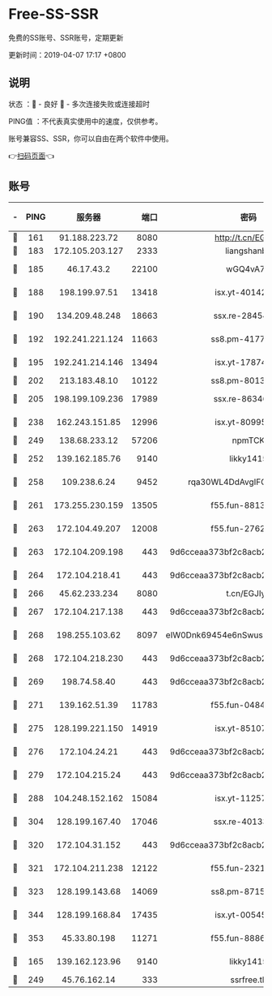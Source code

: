# Free-SS-SSR

免费的SS账号、SSR账号，定期更新

更新时间：2019-04-07 17:17 +0800

## 说明

状态     ：🙂 - 良好 🙁 - 多次连接失败或连接超时

PING值   ：不代表真实使用中的速度，仅供参考。

账号兼容SS、SSR，你可以自由在两个软件中使用。

👉[扫码页面](https://liesauer.github.io/Free-SS-SSR/)👈

## 账号

|-|PING|服务器|端口|密码|加密方式|区域|
|:----:|:----:|:-----:|-----:|:----:|:----:|:----:|
|🙂|161|91.188.223.72|8080|http://t.cn/EGJIyrl|rc4-md5|RU|
|🙂|183|172.105.203.127|2333|liangshanbo|chacha20|JP|
|🙂|185|46.17.43.2|22100|wGQ4vA7D|aes-256-gcm|RU|
|🙂|188|198.199.97.51|13418|isx.yt-40142272|aes-256-cfb|US|
|🙂|190|134.209.48.248|18663|ssx.re-28454131|aes-256-cfb|US|
|🙂|192|192.241.221.124|11663|ss8.pm-41772299|aes-256-cfb|US|
|🙂|195|192.241.214.146|13494|isx.yt-17874005|aes-256-cfb|US|
|🙂|202|213.183.48.10|10122|ss8.pm-80138879|rc4-md5|RU|
|🙂|205|198.199.109.236|17989|ssx.re-86346346|aes-256-cfb|US|
|🙂|238|162.243.151.85|12996|isx.yt-80995578|aes-256-cfb|US|
|🙂|249|138.68.233.12|57206|npmTCK|rc4-md5|US|
|🙂|252|139.162.185.76|9140|likky1415|aes-256-cfb|DE|
|🙂|258|109.238.6.24|9452|rqa30WL4DdAvgIFG6Fs3znzTa|aes-256-cfb|FR|
|🙂|261|173.255.230.159|13505|f55.fun-88132244|aes-256-cfb|US|
|🙂|263|172.104.49.207|12008|f55.fun-27622022|aes-256-cfb|SG|
|🙂|263|172.104.209.198|443|9d6cceaa373bf2c8acb22e60b6a58be6|aes-256-cfb|US|
|🙂|264|172.104.218.41|443|9d6cceaa373bf2c8acb22e60b6a58be6|aes-256-cfb|US|
|🙂|266|45.62.233.234|8080|t.cn/EGJIyrl|rc4-md5|CA|
|🙂|267|172.104.217.138|443|9d6cceaa373bf2c8acb22e60b6a58be6|aes-256-cfb|US|
|🙂|268|198.255.103.62|8097|eIW0Dnk69454e6nSwuspv9DmS201tQ0D|aes-256-cfb|US|
|🙂|268|172.104.218.230|443|9d6cceaa373bf2c8acb22e60b6a58be6|aes-256-cfb|US|
|🙂|269|198.74.58.40|443|9d6cceaa373bf2c8acb22e60b6a58be6|aes-256-cfb|US|
|🙂|271|139.162.51.39|11783|f55.fun-04843983|aes-256-cfb|SG|
|🙂|275|128.199.221.150|14919|isx.yt-85107538|aes-256-cfb|SG|
|🙂|276|172.104.24.21|443|9d6cceaa373bf2c8acb22e60b6a58be6|aes-256-cfb|US|
|🙂|279|172.104.215.24|443|9d6cceaa373bf2c8acb22e60b6a58be6|aes-256-cfb|US|
|🙂|288|104.248.152.162|15084|isx.yt-11257150|aes-256-cfb|SG|
|🙂|304|128.199.167.40|17046|ssx.re-40133185|aes-256-cfb|SG|
|🙂|320|172.104.31.152|443|9d6cceaa373bf2c8acb22e60b6a58be6|aes-256-cfb|US|
|🙂|321|172.104.211.238|12122|f55.fun-23214357|aes-256-cfb|US|
|🙂|323|128.199.143.68|14069|ss8.pm-87154822|aes-256-cfb|SG|
|🙂|344|128.199.168.84|17435|isx.yt-00545215|aes-256-cfb|SG|
|🙂|353|45.33.80.198|11271|f55.fun-88868016|aes-256-cfb|US|
|🙂|165|139.162.123.96|9140|likky1415|aes-256-cfb|JP|
|🙂|249|45.76.162.14|333|ssrfree.tk|rc4|SG|
